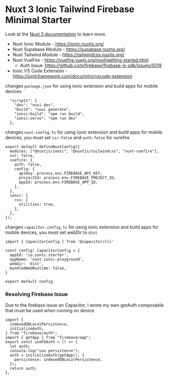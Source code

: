 # Nuxt 3 Ionic Tailwind Firebase Minimal Starter

Look at the [Nuxt 3 documentation](https://nuxt.com/docs/getting-started/introduction) to learn more.

- Nuxt Ionic Module - https://ionic.nuxtjs.org/
- Nuxt Supabase Module - https://supabase.nuxtjs.org/
- Nuxt Tailwind Module - https://tailwindcss.nuxtjs.org/
- Nuxt VueFire - https://vuefire.vuejs.org/nuxt/getting-started.html
  - Auth Issue: https://github.com/firebase/firebase-js-sdk/issues/5019
- Ionic VS Code Extension - https://ionicframework.com/docs/intro/vscode-extension


changes `package.json`  for using ionic extension and build apps for mobile devices
```
  "scripts": {
    "dev": "nuxi dev",
    "build": "nuxi generate",
    "ionic:build": "npm run build",
    "ionic:serve": "npm run dev"
  },
```

changes `nuxt.config.ts` for using ionic extension and build apps for mobile devices, you must set `ssr:false` and `auth:false` for vurefire
```
export default defineNuxtConfig({
  modules: ["@nuxtjs/ionic", "@nuxtjs/tailwindcss", "nuxt-vuefire"],
  ssr: false,
  vuefire: {
    auth: false,
    config: {
      apiKey: process.env.FIREBASE_API_KEY,
      projectId: process.env.FIREBASE_PROJECT_ID,
      appId: process.env.FIREBASE_APP_ID,
    },
  },
  ionic: {
    css: {
      utilities: true,
    },
  },
});

```

changes `capacitor.config.ts`  for using ionic extension and build apps for mobile devices, you must set webDir to `dist`
```
import { CapacitorConfig } from '@capacitor/cli'

const config: CapacitorConfig = {
  appId: 'io.ionic.starter',
  appName: 'nuxt-ionic-playground',
  webDir: 'dist',
  bundledWebRuntime: false,
}

export default config
```

### Resolving Firebase Issue
Due to the firebase issue on Capacitor, I wrote my own getAuth composable that must be used when running on device
```
import {
  indexedDBLocalPersistence,
  initializeAuth,
} from "firebase/auth";
import { getApp } from "firebase/app";
export const useFbAuth = () => {
  let auth;
  console.log("use persistence");
  auth = initializeAuth(getApp(), {
    persistence: indexedDBLocalPersistence,
  });
  return auth;
};

```